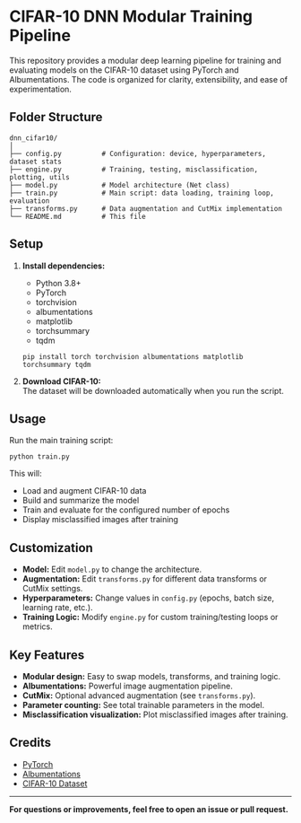 # CIFAR-10 DNN Modular Training Pipeline

This repository provides a modular deep learning pipeline for training and evaluating models on the CIFAR-10 dataset using PyTorch and Albumentations. The code is organized for clarity, extensibility, and ease of experimentation.

## Folder Structure

```
dnn_cifar10/
│
├── config.py          # Configuration: device, hyperparameters, dataset stats
├── engine.py          # Training, testing, misclassification, plotting, utils
├── model.py           # Model architecture (Net class)
├── train.py           # Main script: data loading, training loop, evaluation
├── transforms.py      # Data augmentation and CutMix implementation
└── README.md          # This file
```

## Setup

1. **Install dependencies:**
   - Python 3.8+
   - PyTorch
   - torchvision
   - albumentations
   - matplotlib
   - torchsummary
   - tqdm

   ```
   pip install torch torchvision albumentations matplotlib torchsummary tqdm
   ```

2. **Download CIFAR-10:**  
   The dataset will be downloaded automatically when you run the script.

## Usage

Run the main training script:

```
python train.py
```

This will:
- Load and augment CIFAR-10 data
- Build and summarize the model
- Train and evaluate for the configured number of epochs
- Display misclassified images after training

## Customization

- **Model:** Edit `model.py` to change the architecture.
- **Augmentation:** Edit `transforms.py` for different data transforms or CutMix settings.
- **Hyperparameters:** Change values in `config.py` (epochs, batch size, learning rate, etc.).
- **Training Logic:** Modify `engine.py` for custom training/testing loops or metrics.

## Key Features

- **Modular design:** Easy to swap models, transforms, and training logic.
- **Albumentations:** Powerful image augmentation pipeline.
- **CutMix:** Optional advanced augmentation (see `transforms.py`).
- **Parameter counting:** See total trainable parameters in the model.
- **Misclassification visualization:** Plot misclassified images after training.

## Credits

- [PyTorch](https://pytorch.org/)
- [Albumentations](https://albumentations.ai/)
- [CIFAR-10 Dataset](https://www.cs.toronto.edu/~kriz/cifar.html)

---

**For questions or improvements, feel free to open an issue or pull request.**